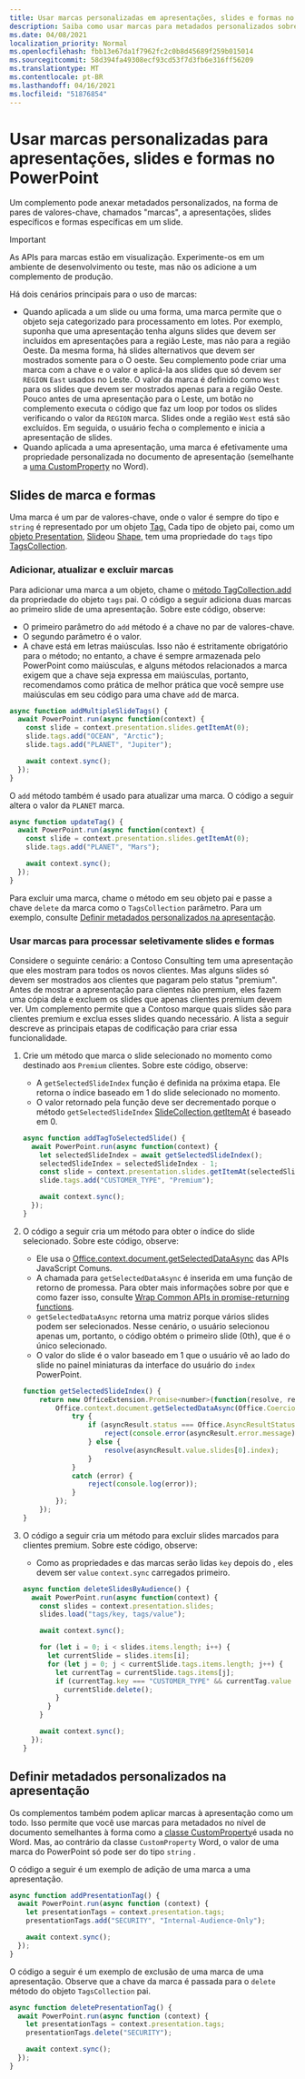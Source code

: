 ```yaml
---
title: Usar marcas personalizadas em apresentações, slides e formas no PowerPoint
description: Saiba como usar marcas para metadados personalizados sobre apresentações, slides e formas.
ms.date: 04/08/2021
localization_priority: Normal
ms.openlocfilehash: fbb13e67da1f7962fc2c0b8d45689f259b015014
ms.sourcegitcommit: 58d394fa49308ecf93cd53f7d3fb6e316ff56209
ms.translationtype: MT
ms.contentlocale: pt-BR
ms.lasthandoff: 04/16/2021
ms.locfileid: "51876854"
---
```

# <a name="use-custom-tags-for-presentations-slides-and-shapes-in-powerpoint"></a>Usar marcas personalizadas para apresentações, slides e formas no PowerPoint

Um complemento pode anexar metadados personalizados, na forma de pares de valores-chave, chamados "marcas", a apresentações, slides específicos e formas específicas em um slide.

> [!IMPORTANT]
> As APIs para marcas estão em visualização. Experimente-os em um ambiente de desenvolvimento ou teste, mas não os adicione a um complemento de produção.

Há dois cenários principais para o uso de marcas:

- Quando aplicada a um slide ou uma forma, uma marca permite que o objeto seja categorizado para processamento em lotes. Por exemplo, suponha que uma apresentação tenha alguns slides que devem ser incluídos em apresentações para a região Leste, mas não para a região Oeste. Da mesma forma, há slides alternativos que devem ser mostrados somente para o O oeste. Seu complemento pode criar uma marca com a chave e o valor e aplicá-la aos slides que só devem ser `REGION` `East` usados no Leste. O valor da marca é definido como `West` para os slides que devem ser mostrados apenas para a região Oeste. Pouco antes de uma apresentação para o Leste, um botão no complemento executa o código que faz um loop por todos os slides verificando o valor da `REGION` marca. Slides onde a região `West` está são excluídos. Em seguida, o usuário fecha o complemento e inicia a apresentação de slides.
- Quando aplicada a uma apresentação, uma marca é efetivamente uma propriedade personalizada no documento de apresentação (semelhante a [uma CustomProperty](/javascript/api/word/word.customproperty) no Word).

## <a name="tag-slides-and-shapes"></a>Slides de marca e formas

Uma marca é um par de valores-chave, onde o valor é sempre do tipo e `string` é representado por um objeto [Tag.](/javascript/api/powerpoint/powerpoint.tag) Cada tipo de objeto pai, como um [objeto Presentation](/javascript/api/powerpoint/powerpoint.presentation), [Slide](/javascript/api/powerpoint/powerpoint.slide)ou [Shape,](/javascript/api/powerpoint/powerpoint.shape) tem uma propriedade do `tags` tipo [TagsCollection](/javascript/api/powerpoint/powerpoint.tagcollection).

### <a name="add-update-and-delete-tags"></a>Adicionar, atualizar e excluir marcas

Para adicionar uma marca a um objeto, chame o [método TagCollection.add](/javascript/api/powerpoint/powerpoint.tagcollection#add_key__value_) da propriedade do objeto `tags` pai. O código a seguir adiciona duas marcas ao primeiro slide de uma apresentação. Sobre este código, observe:

- O primeiro parâmetro do `add` método é a chave no par de valores-chave. 
- O segundo parâmetro é o valor.
- A chave está em letras maiúsculas. Isso não é estritamente obrigatório para o método; no entanto, a chave é sempre armazenada pelo PowerPoint como maiúsculas, e alguns métodos relacionados a marca exigem que a chave seja expressa em maiúsculas, portanto, recomendamos como prática de melhor prática que você sempre use maiúsculas em seu código para uma chave `add` de marca. 

```javascript
async function addMultipleSlideTags() {
  await PowerPoint.run(async function(context) {
    const slide = context.presentation.slides.getItemAt(0);
    slide.tags.add("OCEAN", "Arctic");
    slide.tags.add("PLANET", "Jupiter");

    await context.sync();
  });
}
```

O `add` método também é usado para atualizar uma marca. O código a seguir altera o valor da `PLANET` marca.

```javascript
async function updateTag() {
  await PowerPoint.run(async function(context) {
    const slide = context.presentation.slides.getItemAt(0);
    slide.tags.add("PLANET", "Mars");

    await context.sync();
  });
}
```

Para excluir uma marca, chame o método em seu objeto pai e passe a chave `delete` da marca como o `TagsCollection` parâmetro. Para um exemplo, consulte [Definir metadados personalizados na apresentação](#set-custom-metadata-on-the-presentation).

### <a name="use-tags-to-selectively-process-slides-and-shapes"></a>Usar marcas para processar seletivamente slides e formas

Considere o seguinte cenário: a Contoso Consulting tem uma apresentação que eles mostram para todos os novos clientes. Mas alguns slides só devem ser mostrados aos clientes que pagaram pelo status "premium". Antes de mostrar a apresentação para clientes não premium, eles fazem uma cópia dela e excluem os slides que apenas clientes premium devem ver. Um complemento permite que a Contoso marque quais slides são para clientes premium e exclua esses slides quando necessário. A lista a seguir descreve as principais etapas de codificação para criar essa funcionalidade.

1. Crie um método que marca o slide selecionado no momento como destinado aos `Premium` clientes. Sobre este código, observe:

    - A `getSelectedSlideIndex` função é definida na próxima etapa. Ele retorna o índice baseado em 1 do slide selecionado no momento.
    - O valor retornado pela função deve ser decrementado porque o método `getSelectedSlideIndex` [SlideCollection.getItemAt](/javascript/api/powerpoint/powerpoint.slidecollection#getItemAt_index_) é baseado em 0.

    ```javascript
    async function addTagToSelectedSlide() {
      await PowerPoint.run(async function(context) {
        let selectedSlideIndex = await getSelectedSlideIndex();
        selectedSlideIndex = selectedSlideIndex - 1;
        const slide = context.presentation.slides.getItemAt(selectedSlideIndex);
        slide.tags.add("CUSTOMER_TYPE", "Premium");
    
        await context.sync();
      });
    }
    ```

2. O código a seguir cria um método para obter o índice do slide selecionado. Sobre este código, observe:

    - Ele usa o [Office.context.document.getSelectedDataAsync](/javascript/api/office/office.document#getSelectedDataAsync_coercionType__callback_) das APIs JavaScript Comuns.
    - A chamada para `getSelectedDataAsync` é inserida em uma função de retorno de promessa. Para obter mais informações sobre por que e como fazer isso, consulte [Wrap Common APIs in promise-returning functions](../develop/asynchronous-programming-in-office-add-ins.md#wrap-common-apis-in-promise-returning-functions).
    - `getSelectedDataAsync` retorna uma matriz porque vários slides podem ser selecionados. Nesse cenário, o usuário selecionou apenas um, portanto, o código obtém o primeiro slide (0th), que é o único selecionado.
    - O valor do slide é o valor baseado em 1 que o usuário vê ao lado do slide no painel miniaturas da interface do usuário do `index` PowerPoint.

    ```javascript
    function getSelectedSlideIndex() {
        return new OfficeExtension.Promise<number>(function(resolve, reject) {
            Office.context.document.getSelectedDataAsync(Office.CoercionType.SlideRange, function(asyncResult) {
                try {
                    if (asyncResult.status === Office.AsyncResultStatus.Failed) {
                        reject(console.error(asyncResult.error.message));
                    } else {
                        resolve(asyncResult.value.slides[0].index);
                    }
                } 
                catch (error) {
                    reject(console.log(error));
                }
            });
        });
    }
    ```

3. O código a seguir cria um método para excluir slides marcados para clientes premium. Sobre este código, observe:

    - Como as propriedades e das marcas serão lidas `key` depois do , eles devem ser `value` `context.sync` carregados primeiro.

    ```javascript
    async function deleteSlidesByAudience() {
      await PowerPoint.run(async function(context) {
        const slides = context.presentation.slides;
        slides.load("tags/key, tags/value");
    
        await context.sync();
    
        for (let i = 0; i < slides.items.length; i++) {
          let currentSlide = slides.items[i];
          for (let j = 0; j < currentSlide.tags.items.length; j++) {
            let currentTag = currentSlide.tags.items[j];
            if (currentTag.key === "CUSTOMER_TYPE" && currentTag.value === "Premium") {
              currentSlide.delete();
            }
          }
        }
    
        await context.sync();
      });
    }
    ```

## <a name="set-custom-metadata-on-the-presentation"></a>Definir metadados personalizados na apresentação

Os complementos também podem aplicar marcas à apresentação como um todo. Isso permite que você use marcas para metadados no nível de documento semelhantes à forma como a [classe CustomProperty](/javascript/api/word/word.customproperty)é usada no Word. Mas, ao contrário da classe `CustomProperty` Word, o valor de uma marca do PowerPoint só pode ser do tipo `string` .

O código a seguir é um exemplo de adição de uma marca a uma apresentação. 

```javascript
async function addPresentationTag() {
  await PowerPoint.run(async function (context) {
    let presentationTags = context.presentation.tags;
    presentationTags.add("SECURITY", "Internal-Audience-Only");

    await context.sync();
  });
}
```

O código a seguir é um exemplo de exclusão de uma marca de uma apresentação. Observe que a chave da marca é passada para o `delete` método do objeto `TagsCollection` pai.

```javascript
async function deletePresentationTag() {
  await PowerPoint.run(async function (context) {
    let presentationTags = context.presentation.tags;
    presentationTags.delete("SECURITY");

    await context.sync();
  });
}
```
